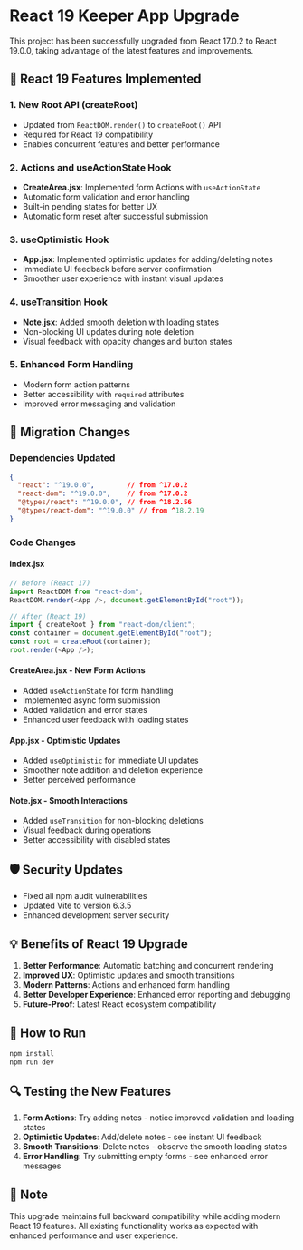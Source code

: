 # React 19 Keeper App Upgrade

This project has been successfully upgraded from React 17.0.2 to React 19.0.0, taking advantage of the latest features and improvements.

## 🚀 React 19 Features Implemented

### 1. **New Root API (createRoot)**
- Updated from `ReactDOM.render()` to `createRoot()` API
- Required for React 19 compatibility
- Enables concurrent features and better performance

### 2. **Actions and useActionState Hook**
- **CreateArea.jsx**: Implemented form Actions with `useActionState`
- Automatic form validation and error handling
- Built-in pending states for better UX
- Automatic form reset after successful submission

### 3. **useOptimistic Hook**
- **App.jsx**: Implemented optimistic updates for adding/deleting notes
- Immediate UI feedback before server confirmation
- Smoother user experience with instant visual updates

### 4. **useTransition Hook**
- **Note.jsx**: Added smooth deletion with loading states
- Non-blocking UI updates during note deletion
- Visual feedback with opacity changes and button states

### 5. **Enhanced Form Handling**
- Modern form action patterns
- Better accessibility with `required` attributes
- Improved error messaging and validation

## 🔄 Migration Changes

### Dependencies Updated
```json
{
  "react": "^19.0.0",        // from ^17.0.2
  "react-dom": "^19.0.0",    // from ^17.0.2
  "@types/react": "^19.0.0", // from ^18.2.56
  "@types/react-dom": "^19.0.0" // from ^18.2.19
}
```

### Code Changes

#### index.jsx
```javascript
// Before (React 17)
import ReactDOM from "react-dom";
ReactDOM.render(<App />, document.getElementById("root"));

// After (React 19)
import { createRoot } from "react-dom/client";
const container = document.getElementById("root");
const root = createRoot(container);
root.render(<App />);
```

#### CreateArea.jsx - New Form Actions
- Added `useActionState` for form handling
- Implemented async form submission
- Added validation and error states
- Enhanced user feedback with loading states

#### App.jsx - Optimistic Updates
- Added `useOptimistic` for immediate UI updates
- Smoother note addition and deletion experience
- Better perceived performance

#### Note.jsx - Smooth Interactions
- Added `useTransition` for non-blocking deletions
- Visual feedback during operations
- Better accessibility with disabled states

## 🛡️ Security Updates
- Fixed all npm audit vulnerabilities
- Updated Vite to version 6.3.5
- Enhanced development server security

## 💡 Benefits of React 19 Upgrade

1. **Better Performance**: Automatic batching and concurrent rendering
2. **Improved UX**: Optimistic updates and smooth transitions
3. **Modern Patterns**: Actions and enhanced form handling
4. **Better Developer Experience**: Enhanced error reporting and debugging
5. **Future-Proof**: Latest React ecosystem compatibility

## 🚦 How to Run

```bash
npm install
npm run dev
```

## 🔍 Testing the New Features

1. **Form Actions**: Try adding notes - notice improved validation and loading states
2. **Optimistic Updates**: Add/delete notes - see instant UI feedback
3. **Smooth Transitions**: Delete notes - observe the smooth loading states
4. **Error Handling**: Try submitting empty forms - see enhanced error messages

## 📝 Note
This upgrade maintains full backward compatibility while adding modern React 19 features. All existing functionality works as expected with enhanced performance and user experience. 